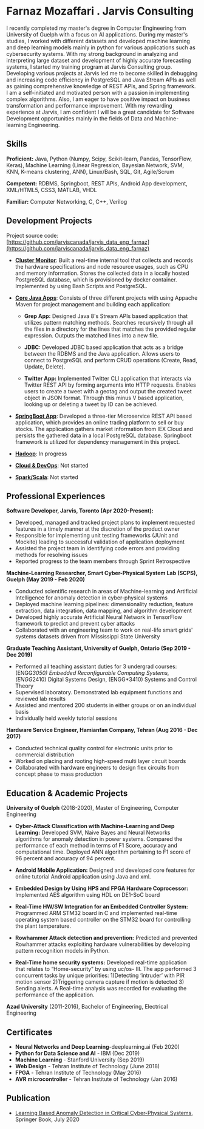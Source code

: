 
# Farnaz Mozaffari . Jarvis Consulting
I recently completed my master's degree in Computer Engineering from University of Guelph with a focus on AI applications. 
During my master's studies, I worked with different datasets and developed machine learning and deep learning models mainly in python for various applications such as cybersecurity systems. 
With my strong background in analyzing and interpreting large dataset and development of highly accurate forecasting systems, I started my training program at Jarvis Consulting group. 
Developing various projects at Jarvis led me to become skilled in debugging and increasing code efficiency in PostgreSQL and Java Stream APIs as well as gaining comprehensive knowledge of REST APIs, and Spring framework. 
I am a self-initiated and motivated person with a passion in implementing complex algorithms. Also, I am eager to have positive impact on business transformation and performance improvement. 
With my rewarding experience at Jarvis, I am confident I will be a great candidate for Software Development opportunities mainly in the fields of Data and Machine-learning Engineering.


## Skills

**Proficient:** Java, Python (Numpy, Scipy, Scikit-learn, Pandas, TensorFlow, Keras), 
Machine Learning (Linear Regression, Bayesian Network, SVM, KNN, K-means clustering, ANN), Linux/Bash, SQL, Git, Agile/Scrum

**Competent:** RDBMS, Springboot, REST APIs, Android App development, XML/HTML5, CSS3, MATLAB, VHDL

**Familiar:** Computer Networking, C, C++, Verilog

## Development Projects

Project source code: [https://github.com/jarviscanada/jarvis_data_eng_farnaz](https://github.com/jarviscanada/jarvis_data_eng_farnaz)

- **[Cluster Monitor](https://github.com/jarviscanada/jarvis_data_eng_farnaz/tree/master/linux_sql)**:  Built a real-time internal tool that collects and records the hardware specifications and node resource usages, such as CPU and memory information. 
                                       Stores the collected data in a locally hosted PostgreSQL database, which is provisioned by docker container. Implemented by using Bash Scripts and PostgreSQL.
- **[Core Java Apps](https://github.com/jarviscanada/jarvis_data_eng_farnaz/tree/master/core_java)**: Consists of three different projects with using Appache Maven for project management and building each application:
    
    - **Grep App:** Designed Java 8's Stream APIs based application that utilizes pattern matching methods. Searches recursively through all the files in a directory for the lines that matches the provided regular expression. Outputs the matched lines into a new file.
              
    - **JDBC:** Developed JDBC based application that acts as a bridge between the RDBMS and the Java application. Allows users to connect to PostgreSQL and perform CRUD operations (Create, Read, Update, Delete).
    
    - **Twitter App:** Implemented Twitter CLI application that interacts via Twitter REST API by forming arguments into HTTP requests. 
    Enables users to create a tweet with a geotag and output the created tweet object in JSON format. 
    Through this minus V based application, looking up or deleting a tweet by ID can be achieved.
                       
   
- **[SpringBoot App](./springboot)**: Developed a three-tier Microservice REST API based application, which provides an online trading platform to sell or buy stocks. 
The application gathers market information from IEX Cloud and persists the gathered data in a local PostgreSQL database. 
Springboot framework is utilized for dependency management in this project.
- **[Hadoop](./hadoop)**: In progress
- **[Cloud & DevOps](./cloud_devops)**: Not started
- **[Spark/Scala](./spark)**:  Not started

## Professional Experiences


**Software Developer,  Jarvis, Toronto (Apr 2020-Present):** 

 - Developed, managed and tracked project plans to implement requested features in a timely manner at the discretion of the product owner
 - Responsible for implementing unit testing frameworks (JUnit and Mockito) leading to successful validation of application deployment 
 - Assisted the project team in identifying code errors and providing methods for resolving issues 
 - Reported progress to the team members through Sprint Retrospective

**Machine-Learning Researcher, Smart Cyber-Physical System Lab (SCPS), Guelph (May 2019 - Feb 2020)**

 - Conducted scientific research in areas of Machine-learning and Artificial Intelligence for anomaly detection
in cyber-physical systems  
- Deployed machine learning pipelines: dimensionality reduction, feature extraction, data integration, data
mapping, and algorithm development
 - Developed highly accurate Artificial Neural Network in TensorFlow framework to predict and prevent cyber attacks 
 - Collaborated with an engineering team to work on real-life smart grids' systems datasets driven from Mississippi State University

**Graduate Teaching Assistant, University of Guelph, Ontario (Sep 2019 - Dec 2019)**

 - Performed all teaching assistant duties for 3 undergrad courses: (ENGG*3050) Embedded Reconfigurable
Computing Systems, (ENGG*2410) Digital Systems Design, (ENGG*3410) Systems and Control Theory
 - Supervised laboratory. Demonstrated lab equipment functions and reviewed lab results
 - Assisted and mentored 200 students in either groups or on an individual basis
 - Individually held weekly tutorial sessions

**Hardware Service Engineer, Hamianfan Company, Tehran (Aug 2016 - Dec 2017)**

 - Conducted technical quality control for electronic units prior to commercial distribution
 - Worked on placing and rooting high-speed multi layer circuit boards
 - Collaborated with hardware engineers to design flex circuits from concept phase to mass production


## Education & Academic Projects

**University of Guelph** (2018-2020), Master of Engineering, Computer Engineering
 
 - **Cyber-Attack Classification with Machine-Learning and Deep Learning:**
  Developed SVM, Naive Bayes and Neural Networks algorithms for anomaly detection in power systems. Compared the performance of each method in terms of F1 Score, accuracy and computational time.
  Deployed ANN algorithm pertaining to F1 score of 96 percent and accuracy of 94 percent.
 
 - **Android Mobile Application:** 
     Designed and developed core features for online tutorial Android application using Java and xml.
 
 - **Embedded Design by Using HPS and FPGA Hardware Coprocessor:**
     Implemented AES algorithm using HDL on DE1-SoC board
 
 - **Real-Time HW/SW Integration for an Embedded Controller System:**
     Programmed ARM STM32 board in C and implemented real-time operating system based controller on
   the STM32 board for controlling the plant temperature.
  
  - **Rowhammer Attack detection and prevention:**
     Predicted and prevented Rowhammer attacks exploiting hardware vulnerabilities by developing pattern
    recognition models in Python.
    
  - **Real-Time home security systems:**
     Developed real-time application that relates to “Home-security” by using uc/os- III.
     The app performed 3 concurrent tasks by unique priorities: 1)Detecting ‘intruder’ with PIR motion sensor
     2)Triggering camera capture if motion is detected 3) Sending alerts. 
    A Real-time analysis was recorded for evaluating the performance of the application.

 **Azad University** (2011-2016), Bachelor of Engineering, Electrical Engineering
 
## Certificates
- **Neural Networks and Deep Learning**-deeplearning.ai (Feb 2020)
- **Python for Data Science and AI** - IBM (Dec 2019)
- **Machine Learning** - Stanford University (Sep 2019)
- **Web Design** - Tehran Institute of Technology (June 2018)
- **FPGA** - Tehran Institute of Technology (May 2016)
- **AVR microcontroller** - Tehran Institute of Technology (Jan 2016)

## Publication
- [Learning Based Anomaly Detection in Critical Cyber-Physical Systems](https://link.springer.com/chapter/10.1007%2F978-3-030-45541-5_6), Springer Book, July 2020

